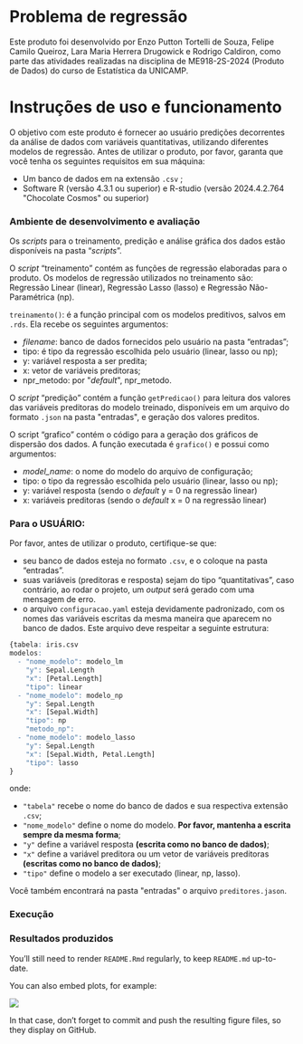 
<!-- README.md is generated from README.Rmd. Please edit that file -->

# Problema de regressão

<!-- badges: start -->
<!-- badges: end -->

Este produto foi desenvolvido por Enzo Putton Tortelli de Souza, Felipe
Camilo Queiroz, Lara Maria Herrera Drugowick e Rodrigo Caldiron, como
parte das atividades realizadas na disciplina de ME918-2S-2024 (Produto de
Dados) do curso de Estatística da UNICAMP.

# Instruções de uso e funcionamento

O objetivo com este produto é fornecer ao usuário predições decorrentes da
análise de dados com variáveis quantitativas, utilizando diferentes
modelos de regressão. Antes de utilizar o produto, por favor, garanta
que você tenha os seguintes requisitos em sua máquina:

- Um banco de dados em na extensão `.csv` ;  
- Software R (versão 4.3.1 ou superior) e R-studio (versão 2024.4.2.764 "Chocolate Cosmos" ou superior)  

### Ambiente de desenvolvimento e avaliação

Os *scripts* para o treinamento, predição e análise gráfica dos dados
estão disponíveis na pasta “*scripts*”.

O *script* “treinamento” contém as funções de regressão elaboradas para o produto. Os modelos de
regressão utilizados no treinamento são: Regressão Linear (linear), Regressão
Lasso (lasso) e Regressão Não-Paramétrica (np).

`treinamento()`: é a função principal com os modelos preditivos, salvos em `.rds`. Ela recebe os
seguintes argumentos:  
- *filename*: banco de dados fornecidos pelo usuário na pasta
“entradas”;  
- tipo: é tipo da regressão escolhida pelo usuário (linear, lasso ou
np);  
- y: variável resposta a ser predita;  
- x: vetor de variáveis preditoras;  
- npr_metodo: por "*default*", npr_metodo.  

O *script* “predição” contém a função `getPredicao()` para leitura dos
valores das variáveis preditoras do modelo treinado, disponíveis em um arquivo do formato `.json` na pasta "entradas", e geração dos
valores preditos.

O script “grafico” contém o código para a geração dos gráficos de
dispersão dos dados. A função executada é `grafico()` e possui como argumentos:  
- *model_name*: o nome do modelo do arquivo de configuração;  
- tipo: o tipo da regressão escolhida pelo usuário (linear, lasso ou
np);  
- y: variável resposta (sendo o *default* y = 0 na regressão linear)  
- x: variáveis preditoras (sendo o *default* x = 0 na regressão linear)

### Para o USUÁRIO:

Por favor, antes de utilizar o produto, certifique-se que:
- seu banco de dados esteja no formato `.csv`, e o coloque na pasta “entradas”.  
- suas variáveis (preditoras e resposta) sejam do tipo “quantitativas”, caso contrário, ao rodar o projeto, um *output* será gerado com uma mensagem de erro.
- o arquivo `configuracao.yaml` esteja devidamente padronizado, com os nomes das variáveis escritas da mesma maneira que aparecem no banco de dados. Este arquivo deve respeitar a seguinte estrutura:

``` r
{tabela: iris.csv
modelos:
  - "nome_modelo": modelo_lm
    "y": Sepal.Length
    "x": [Petal.Length]
    "tipo": linear
  - "nome_modelo": modelo_np
    "y": Sepal.Length
    "x": [Sepal.Width]
    "tipo": np
    "metodo_np":
  - "nome_modelo": modelo_lasso
    "y": Sepal.Length
    "x": [Sepal.Width, Petal.Length]
    "tipo": lasso
}
```

onde:
- `"tabela"` recebe o nome do banco de dados e sua respectiva extensão `.csv`; 
- `"nome_modelo"` define o nome do modelo. **Por favor, mantenha a escrita sempre da mesma forma**;
- `"y"` define a variável resposta **(escrita como no banco de dados)**;
- `"x"` define a variável preditora ou um vetor de variáveis preditoras **(escritas como no banco de dados)**;
- `"tipo"` define o modelo a ser executado (linear, np, lasso).

Você também encontrará na pasta "entradas" o arquivo `preditores.jason`.



### Execução

### Resultados produzidos



You’ll still need to render `README.Rmd` regularly, to keep `README.md`
up-to-date.

You can also embed plots, for example:

![](README_files/figure-gfm/pressure-1.png)<!-- -->

In that case, don’t forget to commit and push the resulting figure
files, so they display on GitHub.
